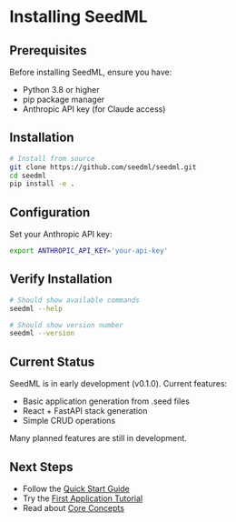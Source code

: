 # Installing SeedML

## Prerequisites

Before installing SeedML, ensure you have:
- Python 3.8 or higher
- pip package manager
- Anthropic API key (for Claude access)

## Installation

```bash
# Install from source
git clone https://github.com/seedml/seedml.git
cd seedml
pip install -e .
```

## Configuration

Set your Anthropic API key:
```bash
export ANTHROPIC_API_KEY='your-api-key'
```

## Verify Installation

```bash
# Should show available commands
seedml --help

# Should show version number
seedml --version
```

## Current Status

SeedML is in early development (v0.1.0). Current features:
- Basic application generation from .seed files
- React + FastAPI stack generation
- Simple CRUD operations

Many planned features are still in development.

## Next Steps

- Follow the [Quick Start Guide](quick-start.md)
- Try the [First Application Tutorial](first-app.md)
- Read about [Core Concepts](../core-concepts/overview.md)
